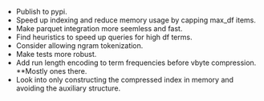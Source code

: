 - Publish to pypi.
- Speed up indexing and reduce memory usage by capping max_df items.
- Make parquet integration more seemless and fast.
- Find heuristics to speed up queries for high df terms.
- Consider allowing ngram tokenization.
- Make tests more robust.
- Add run length encoding to term frequencies before vbyte compression. **Mostly ones there.
- Look into only constructing the compressed index in memory and avoiding the auxiliary structure.
